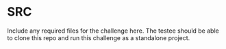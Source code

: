 # SRC

Include any required files for the challenge here. The testee should be able to clone this repo and run this challenge as a standalone project.